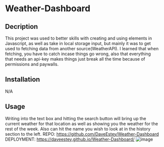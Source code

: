 # Weather-Dashboard
## Decription


This project was used to better skills with creating and using elements in Javascript, as well as take in local storage input, but mainly it was to get used to fetching data from another source(WeatherAPI). I learned that when fetching, you have to catch incase things go wrong, also that everything that needs an api-key makes things just break all the time because of permissions and paywalls.

## Installation
N/A

## Usage

Writing into the text box and hitting the search button will bring up the current weather for that location as well as showing you the weather for the rest of the week.
Also can hit the name you wish to look at in the history section to the left.
REPO: https://github.com/DaveEstey/Weather-Dashboard  DEPLOYMENT: https://daveestey.github.io/Weather-Dashboard/
![image](https://user-images.githubusercontent.com/114950818/206824755-d90b1fde-0738-4bc6-867b-da92dbe0682f.png)
